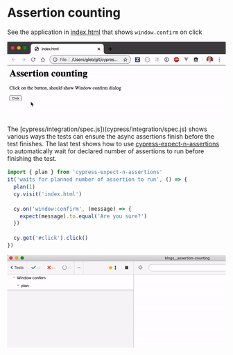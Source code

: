 # Assertion counting

See the application in [index.html](index.html) that shows `window.confirm` on click

![Window confirm](images/confirm.gif)

The [cypress/integration/spec.js])(cypress/integration/spec.js) shows various ways the tests can ensure the async assertions finish before the test finishes. The last test shows how to use [cypress-expect-n-assertions](https://github.com/bahmutov/cypress-expect-n-assertions) to automatically wait for declared number of assertions to run before finishing the test.

```js
import { plan } from 'cypress-expect-n-assertions'
it('waits for planned number of assertion to run', () => {
  plan(1)
  cy.visit('index.html')

  cy.on('window:confirm', (message) => {
    expect(message).to.equal('Are you sure?')
  })

  cy.get('#click').click()
})
```

![Automatic waiting for expected number of assertions to run](images/plan.gif)

